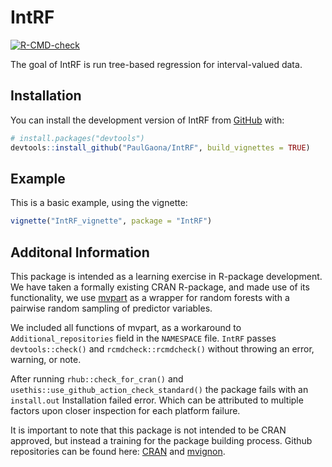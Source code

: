 
<!-- README.md is generated from README.Rmd. Please edit that file -->

# IntRF

<!-- badges: start -->

[![R-CMD-check](https://github.com/PaulGaona/IntRF/actions/workflows/R-CMD-check.yaml/badge.svg)](https://github.com/PaulGaona/IntRF/actions/workflows/R-CMD-check.yaml)
<!-- badges: end -->

The goal of IntRF is run tree-based regression for interval-valued data.

## Installation

You can install the development version of IntRF from
[GitHub](https://github.com/) with:

``` r
# install.packages("devtools")
devtools::install_github("PaulGaona/IntRF", build_vignettes = TRUE)
```

## Example

This is a basic example, using the vignette:

``` r
vignette("IntRF_vignette", package = "IntRF")
```

## Additonal Information

This package is intended as a learning exercise in R-package
development. We have taken a formally existing CRAN R-package, and made
use of its functionality, we use
[mvpart](https://CRAN.R-project.org/package=mvpart) as a wrapper for
random forests with a pairwise random sampling of predictor variables.

We included all functions of mvpart, as a workaround to
`Additional_repositories` field in the `NAMESPACE` file. `IntRF` passes
`devtools::check()` and `rcmdcheck::rcmdcheck()` without throwing an
error, warning, or note.

After running `rhub::check_for_cran()` and
`usethis::use_github_action_check_standard()` the package fails with an
`install.out` Installation failed error. Which can be attributed to
multiple factors upon closer inspection for each platform failure.

It is important to note that this package is not intended to be CRAN
approved, but instead a training for the package building process.
Github repositories can be found here:
[CRAN](https://github.com/cran/mvpart) and
[mvignon](https://github.com/mvignon/mvpart).
